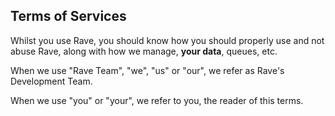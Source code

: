 ## Terms of Services

Whilst you use Rave, you should know how you should properly use and not abuse Rave, along with how we manage, **your data**, queues, etc.

When we use "Rave Team", "we", "us" or "our", we refer as Rave's Development Team.

When we use "you" or "your", we refer to you, the reader of this terms.
